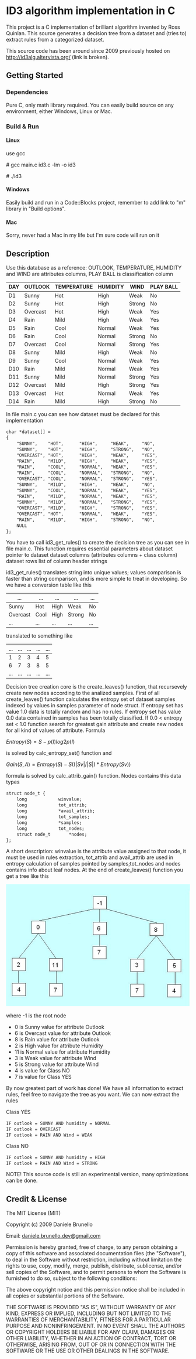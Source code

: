 # ID3 algorithm implementation in C

This project is a C implementation of brilliant algorithm invented by Ross Quinlan. 
This source generates a decision tree from a dataset and (tries to) extract rules from a categorized dataset.

This source code has been around since 2009 previously hosted on http://id3alg.altervista.org/ (link is broken).

## Getting Started

### Dependencies

Pure C, only math library required. You can easily build source on any environment, either Windows, Linux or Mac.

### Build & Run

#### Linux

use gcc

\# gcc main.c id3.c -lm -o id3

\# ./id3

#### Windows

Easily build and run in a Code::Blocks project, remember to add link to "m" library in "Build options".

#### Mac

Sorry, never had a Mac in my life but I'm sure code will run on it

## Description

Use this database as a reference:
OUTLOOK, TEMPERATURE, HUMIDITY and WIND are attributes columns, PLAY BALL is classification column

| DAY	| OUTLOOK |	TEMPERATURE	| HUMIDITY | WIND |	PLAY BALL |
| --- | ------- | ----------- | -------- | ---- | --------- |
| D1 | Sunny | Hot | High | Weak | No |
| D2 | Sunny | Hot | High | Strong |	No |  
| D3 | Overcast | Hot | High | Weak | Yes | 
| D4 | Rain | Mild | High | Weak | Yes | 
| D5 | Rain | Cool | Normal | Weak | Yes | 
| D6 | Rain | Cool | Normal | Strong | No | 
| D7 | Overcast | Cool | Normal | Strong | Yes | 
| D8 | Sunny | Mild | High | Weak | No | 
| D9 | Sunny | Cool | Normal | Weak | Yes | 
| D10 | Rain | Mild | Normal | Weak | Yes | 
| D11 | Sunny | Mild | Normal | Strong | Yes | 
| D12 | Overcast | Mild | High | Strong | Yes | 
| D13 | Overcast | Hot | Normal | Weak | Yes | 
| D14 | Rain | Mild | High | Strong | No | 

In file main.c you can see how dataset must be declared for this implementation

```
char *dataset[] =
{
	"SUNNY",  	"HOT",    	"HIGH",    	"WEAK",		"NO",
	"SUNNY",	"HOT",    	"HIGH",    	"STRONG",	"NO",
	"OVERCAST",	"HOT",    	"HIGH",   	"WEAK",		"YES",
	"RAIN",		"MILD",   	"HIGH",   	"WEAK",		"YES",
	"RAIN",		"COOL",		"NORMAL",  	"WEAK",		"YES",
	"RAIN",		"COOL",  	"NORMAL",  	"STRONG",	"NO",
	"OVERCAST",	"COOL",  	"NORMAL",  	"STRONG",	"YES",
	"SUNNY", 	"MILD",  	"HIGH",    	"WEAK",		"NO",
	"SUNNY", 	"COOL",  	"NORMAL",  	"WEAK",		"YES",
	"RAIN",		"MILD",  	"NORMAL",  	"WEAK",		"YES",
	"SUNNY", 	"MILD",  	"NORMAL",  	"STRONG",	"YES",
	"OVERCAST",	"MILD",  	"HIGH",    	"STRONG",	"YES",
	"OVERCAST",	"HOT", 		"NORMAL",  	"WEAK",		"YES",
	"RAIN",  	"MILD",  	"HIGH",		"STRONG",	"NO",
	NULL
};
```

You have to call id3_get_rules() to create the decision tree as you can see in file main.c. This function requires essential parameters about dataset
pointer to dataset
dataset columns (attributes columns + class column)
dataset rows
list of column header strings

id3_get_rules() translates string into unique values; values comparison is faster than string comparison, and is more simple to treat in developing. So we have a conversion table like this

| ... | ... | ... | ... | ... |
| --- | --- | --- | --- | --- |
| Sunny | Hot | High | Weak | No |
| Overcast | Cool | High | Strong | No |
| ... | ... | ... | ... | ... |

translated to something like

| ... | ... | ... | ... | ... |
| --- | --- | --- | --- | --- |
| 1 | 2 | 3 | 4 | 5 | 
| 6 | 7 | 3 | 8 | 5 |
| ... | ... | ... | ... | ... |


Decision tree creation core is the create_leaves() function, that recursevely create new nodes according to the analized samples. 
First of all create_leaves() function calculates the entropy set of dataset samples indexed by values in samples parameter of node struct.
If entropy set has value 1.0 data is totally random and has no rules.
If entropy set has value 0.0 data contained in samples has been totally classified.
If 0.0 < entropy set < 1.0 function search for greatest gain attribute and create new nodes for all kind of values of attribute.
Formula

$Entropy(S) = S -p(I) log2 p(I)$

is solved by calc_entropy_set() function and

$Gain(S, A) = Entropy(S) - S ((|Sv| / |S|) * Entropy(Sv))$

formula is solved by calc_attrib_gain() function. Nodes contains this data types

```
struct node_t {
	long			winvalue;
	long			tot_attrib;
	long			*avail_attrib;
	long			tot_samples;
	long			*samples;
	long			tot_nodes;
	struct node_t		*nodes;
};
```

A short description: winvalue is the attribute value assigned to that node, it must be used in rules extraction, tot_attrib and avail_attrib are used in entropy calculation of samples pointed by samples;tot_nodes and nodes contains info about leaf nodes. 
At the end of create_leaves() function you get a tree like this

![alt text](https://github.com/dannyb79/id3/blob/main/tree.jpg?raw=true)

where
-1 is the root node
- 0 is Sunny value for attribute Outlook
- 6 is Overcast value for attribute Outlook
- 8 is Rain value for attribute Outlook
- 2 is High value for attribute Humidity
- 11 is Normal value for attribute Humidity
- 3 is Weak value for attribute Wind
- 5 is Strong value for attribute Wind
- 4 is value for Class NO
- 7 is value for Class YES

By now greatest part of work has done! We have all information to extract rules, feel free to navigate the tree as you want.
We can now extract the rules

Class YES

	IF outlook = SUNNY AND humidity = NORMAL
	IF outlook = OVERCAST
	IF outlook = RAIN AND Wind = WEAK

Class NO

	IF outlook = SUNNY AND humidity = HIGH
	IF outlook = RAIN AND Wind = STRONG

NOTE! This source code is still an experimental version, many optimizations can be done.

## Credit & License 

The MIT License (MIT)

Copyright (c) 2009 Daniele Brunello

Email: daniele.brunello.dev@gmail.com

Permission is hereby granted, free of charge, to any person obtaining a copy of this software and associated documentation files (the "Software"), to deal in the Software without restriction, including without limitation the rights to use, copy, modify, merge, publish, distribute, sublicense, and/or sell copies of the Software, and to permit persons to whom the Software is furnished to do so, subject to the following conditions:

The above copyright notice and this permission notice shall be included in all copies or substantial portions of the Software.

THE SOFTWARE IS PROVIDED "AS IS", WITHOUT WARRANTY OF ANY KIND, EXPRESS OR IMPLIED, INCLUDING BUT NOT LIMITED TO THE WARRANTIES OF MERCHANTABILITY, FITNESS FOR A PARTICULAR PURPOSE AND NONINFRINGEMENT. IN NO EVENT SHALL THE AUTHORS OR COPYRIGHT HOLDERS BE LIABLE FOR ANY CLAIM, DAMAGES OR OTHER LIABILITY, WHETHER IN AN ACTION OF CONTRACT, TORT OR OTHERWISE, ARISING FROM, OUT OF OR IN CONNECTION WITH THE SOFTWARE OR THE USE OR OTHER DEALINGS IN THE SOFTWARE.



